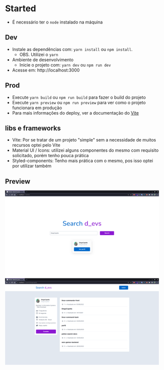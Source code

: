 # Started
- É necessário ter o `node` instalado na máquina

## Dev
- Instale as dependências com: `yarn install` ou `npm install`. 
  - OBS. Utilizei o `yarn`
- Ambiente de desenvolvimento
  - Inicie o projeto com: `yarn dev` ou `npm run dev`
- Acesse em: http://localhost:3000

## Prod
- Execute  `yarn build` ou `npm run build` para fazer o build do projeto
- Execute  `yarn preview` ou `npm run preview` para ver como o projeto funcionara em produção
- Para mais informações do deploy, ver a documentação do [Vite](https://vitejs.dev/guide/static-deploy.html)

## libs e frameworks
- Vite: Por se tratar de um projeto "simple" sem a necessidade de muitos recursos optei pelo Vite
- Material UI / Icons: utilizei alguns componentes do mesmo com requisito solicitado, porém tenho pouca prática
- Styled-components: Tenho mais prática com o mesmo, pos isso optei por utilizar também

## Preview

<img src='./.github/preview-1.png' />

<img src='./.github/preview-2.png' />